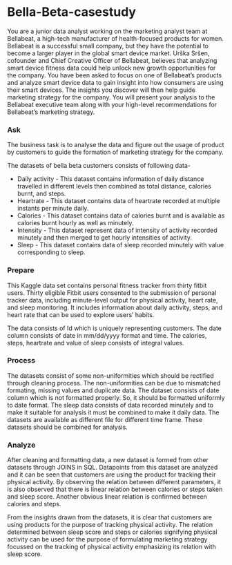 # Bella-Beta-casestudy
You are a junior data analyst working on the marketing analyst team at Bellabeat, a high-tech manufacturer of health-focused
products for women. Bellabeat is a successful small company, but they have the potential to become a larger player in the
global smart device market. Urška Sršen, cofounder and Chief Creative Officer of Bellabeat, believes that analyzing smart
device fitness data could help unlock new growth opportunities for the company. You have been asked to focus on one of
Bellabeat’s products and analyze smart device data to gain insight into how consumers are using their smart devices. The
insights you discover will then help guide marketing strategy for the company. You will present your analysis to the Bellabeat
executive team along with your high-level recommendations for Bellabeat’s marketing strategy.


### Ask
The business task is to analyse the data and figure out the usage of product by customers to guide the formation of marketing strategy for the company.

The datasets of bella beta customers consists of following data-
* Daily activity - This dataset contains information of daily distance travelled in different levels then combined as total distance, calories burnt, and steps.
* Heartrate - This dataset contains data of heartrate recorded at multiple instants per minute daily.
* Calories - This dataset contains data of calories burnt and is available as calories burnt hourly as well as minutely.
* Intensity - This dataset represent data of intensity of activity recorded minutely and then merged to get hourly intensities of activity.
* Sleep - This dataset contains data of sleep recorded minutely with value corresponding to sleep.

### Prepare
This Kaggle data set contains personal fitness tracker from thirty fitbit users. Thirty eligible Fitbit users consented to the submission of
personal tracker data, including minute-level output for physical activity, heart rate, and sleep monitoring. It includes
information about daily activity, steps, and heart rate that can be used to explore users’ habits.

The data consists of Id which is uniquely representing customers. The date column consists of date in mm/dd/yyyy format and time. The calories, steps, heartrate and value of sleep consists of integral values.

### Process
The datasets consist of some non-uniformities which should be rectified through cleaning process. The non-uniformities can be due to mismatched formating, missing values and duplicate data.
The dataset consists of date column which is not formatted properly. So, it should be formatted uniformly to date format. The sleep data consists of data recorded minutely and to make it suitable for analysis 
it must be combined to make it daily data. 
The datasets are available as different file for different time frame. These datasets should be combined for analysis.

### Analyze
After cleaning and formatting data, a new dataset is formed from other datasets through JOINS in SQL. Datapoints from this dataset are analyzed and it can be seen that customers are using the product for tracking 
their physical activity. By observing the relation between different parameters, it is also observed that there is linear relation between calories or steps taken and sleep score. Another obvious linear relation is confirmed 
between calories and steps.



From the insights drawn from the datasets, it is clear that customers are using products for the purpose of tracking physical activity. The relation determined between sleep score and steps or calories signifying 
physical activity can be used for the purpose of formulating marketing strategy focussed on the tracking of physical activity emphasizing its relation with sleep score.



